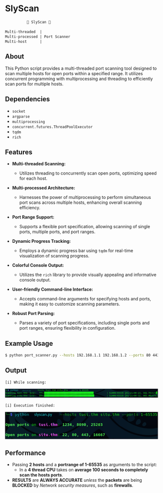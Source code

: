 # SlyScan
```
          🐍 SlyScan 🐍  

Multi-threaded  |
Multi-processed | Port Scanner
Multi-host      |
```
## About
This Python script provides a multi-threaded port scanning tool designed to scan multiple hosts for open ports within a specified range. It utilizes concurrent programming with multiprocessing and threading to efficiently scan ports for multiple hosts.

## Dependencies

- `socket`
- `argparse`
- `multiprocessing`
- `concurrent.futures.ThreadPoolExecutor`
- `tqdm`
- `rich`

## Features

- **Multi-threaded Scanning:**
  + Utilizes threading to concurrently scan open ports, optimizing speed for each host.

- **Multi-processed Architecture:**
  + Harnesses the power of multiprocessing to perform simultaneous port scans across multiple hosts, enhancing overall scanning efficiency.

- **Port Range Support:**
  + Supports a flexible port specification, allowing scanning of single ports, multiple ports, and port ranges.

- **Dynamic Progress Tracking:**
  + Employs a dynamic progress bar using `tqdm` for real-time visualization of scanning progress.

- **Colorful Console Output:**
  + Utilizes the `rich` library to provide visually appealing and informative console output.

- **User-friendly Command-line Interface:**
  + Accepts command-line arguments for specifying hosts and ports, making it easy to customize scanning parameters.

- **Robust Port Parsing:**
  + Parses a variety of port specifications, including single ports and port ranges, ensuring flexibility in configuration.

## Example Usage

```bash
$ python port_scanner.py --hosts 192.168.1.1 192.168.1.2 --ports 80 443 8080-8090
```

## Output
```
[i] While scanning:
```
![Alt text](https://github.com/JeneralMotors/slyscan/blob/main/resources/slyscan-midscan.png)
```
[i] Execution finished:
```
![Alt text](https://github.com/JeneralMotors/slyscan/blob/main/resources/slyscan-finished.png)

## Performance

* Passing **2 hosts** and a **portrange of 1-65535** as arguments to the script:
  * In a **4 thread CPU** takes on **average 100 seconds to completely scan the hosts ports**.
* **RESULTS** are **ALWAYS ACCURATE** *unless* the **packets** are being **BLOCKED** by *Network security measures*, such as **firewalls**.
